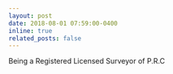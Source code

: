 ```yaml
---
layout: post
date: 2018-08-01 07:59:00-0400
inline: true
related_posts: false
---
```


Being a Registered Licensed Surveyor of P.R.C
